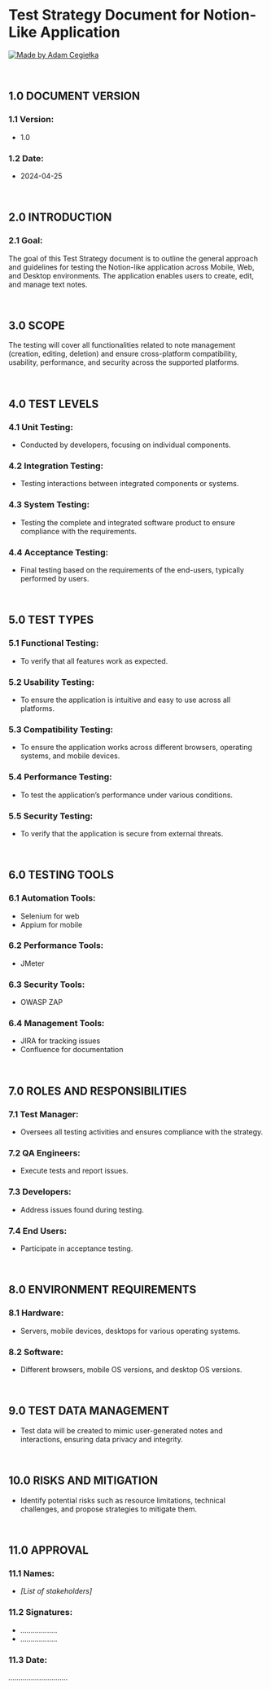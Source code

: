 # Test Strategy Document for Notion-Like Application

[![Made by Adam Cegiełka](https://img.shields.io/badge/made%20by%20-Adam%20Cegielka-blue.svg?style=flat-square)](https://adamcegielka.pl)

<br>

## 1.0 DOCUMENT VERSION

### 1.1 Version:
- 1.0
### 1.2 Date:
- 2024-04-25

<br>

## 2.0 INTRODUCTION

### 2.1 Goal: 
The goal of this Test Strategy document is to outline the general approach and guidelines for testing the Notion-like application across Mobile, Web, and Desktop environments. The application enables users to create, edit, and manage text notes.

<br>

## 3.0 SCOPE

The testing will cover all functionalities related to note management (creation, editing, deletion) and ensure cross-platform compatibility, usability, performance, and security across the supported platforms.

<br>

## 4.0 TEST LEVELS

### 4.1 Unit Testing:
- Conducted by developers, focusing on individual components.
### 4.2 Integration Testing:
- Testing interactions between integrated components or systems.
### 4.3 System Testing:
- Testing the complete and integrated software product to ensure compliance with the requirements.
### 4.4 Acceptance Testing:
- Final testing based on the requirements of the end-users, typically performed by users.

<br>

## 5.0 TEST TYPES

### 5.1 Functional Testing:
- To verify that all features work as expected.
### 5.2 Usability Testing:
- To ensure the application is intuitive and easy to use across all platforms.
### 5.3 Compatibility Testing:
- To ensure the application works across different browsers, operating systems, and mobile devices.
### 5.4 Performance Testing:
- To test the application’s performance under various conditions.
### 5.5 Security Testing:
- To verify that the application is secure from external threats.

<br>

## 6.0 TESTING TOOLS

### 6.1 Automation Tools:
- Selenium for web
- Appium for mobile
### 6.2 Performance Tools:
- JMeter
### 6.3 Security Tools:
- OWASP ZAP
### 6.4 Management Tools:
- JIRA for tracking issues
- Confluence for documentation

<br>

## 7.0 ROLES AND RESPONSIBILITIES

### 7.1 Test Manager:
- Oversees all testing activities and ensures compliance with the strategy.
### 7.2 QA Engineers:
- Execute tests and report issues.
### 7.3 Developers:
- Address issues found during testing.
### 7.4 End Users:
- Participate in acceptance testing.

<br>

## 8.0 ENVIRONMENT REQUIREMENTS

### 8.1 Hardware:
- Servers, mobile devices, desktops for various operating systems.
### 8.2 Software:
- Different browsers, mobile OS versions, and desktop OS versions.

<br>

## 9.0 TEST DATA MANAGEMENT

- Test data will be created to mimic user-generated notes and interactions, ensuring data privacy and integrity.

<br>

## 10.0 RISKS AND MITIGATION

- Identify potential risks such as resource limitations, technical challenges, and propose strategies to mitigate them.

<br>

## 11.0 APPROVAL

### 11.1 Names:  
- *[List of stakeholders]* 

### 11.2 Signatures:
- *..................*  
- *..................*

### 11.3 Date:
*.............................*  